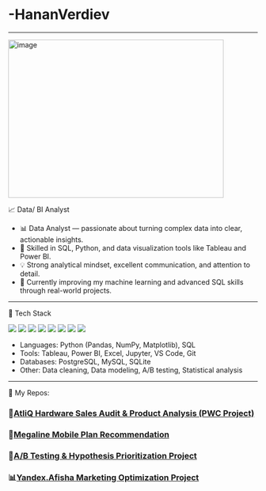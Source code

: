 # -HananVerdiev
---


<img width="435" height="320" alt="image" src="https://gist.github.com/user-attachments/assets/c9e23580-cdd8-4af2-9bbf-149672e1e96e" />

📈 Data/ BI Analyst
* 📊 Data Analyst — passionate about turning complex data into clear, actionable insights.
* 🧠 Skilled in SQL, Python, and data visualization tools like Tableau and Power BI.
* 💡 Strong analytical mindset, excellent communication, and attention to detail.
* 🌱 Currently improving my machine learning and advanced SQL skills through real-world projects.
---

🧰 Tech Stack

 <p> <img src="https://img.shields.io/badge/Python-3776AB?style=flat&logo=python&logoColor=white" /> <img src="https://img.shields.io/badge/SQL-003B57?style=flat&logo=databricks&logoColor=white" /> <img src="https://img.shields.io/badge/Tableau-E97627?style=flat&logo=tableau&logoColor=white" /> <img src="https://img.shields.io/badge/Power%20BI-F2C811?style=flat&logo=power-bi&logoColor=black" /> <img src="https://img.shields.io/badge/Excel-217346?style=flat&logo=microsoft-excel&logoColor=white" /> <img src="https://img.shields.io/badge/Jupyter-F37626?style=flat&logo=jupyter&logoColor=white" /> <img src="https://img.shields.io/badge/VS%20Code-007ACC?style=flat&logo=visual-studio-code&logoColor=white" /> <img src="https://img.shields.io/badge/Git-F05032?style=flat&logo=git&logoColor=white" /> </p>
 
- Languages: Python (Pandas, NumPy, Matplotlib), SQL
- Tools: Tableau, Power BI, Excel, Jupyter, VS Code, Git
- Databases: PostgreSQL, MySQL, SQLite
- Other: Data cleaning, Data modeling, A/B testing, Statistical analysis
---

🧰 My Repos:

### 🧠[AtliQ Hardware Sales Audit & Product Analysis (PWC Project)](https://github.com/HananVerdiev/AtliQ-Hardware-Final-Project)
### 📱[Megaline Mobile Plan Recommendation](https://github.com/HananVerdiev/Machine-Learning-Project)
### 🧪[A/B Testing & Hypothesis Prioritization Project](https://github.com/HananVerdiev/A-B-Testing)
### 📊[Yandex.Afisha Marketing Optimization Project](https://github.com/HananVerdiev/Business-Analytics)
